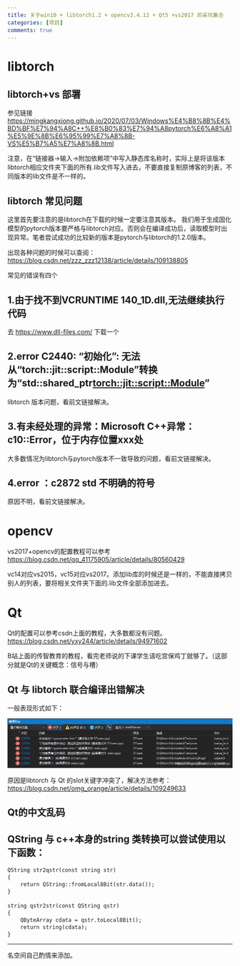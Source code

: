 ```yaml
---
title: 关于win10 + libtorch1.2 + opencv3.4.12 + Qt5 +vs2017 的采坑集合
categories: [项目]
comments: true
---
```


# libtorch

## libtorch+vs 部署

参见链接 https://mingkangxiong.github.io/2020/07/03/Windows%E4%B8%8B%E4%BD%BF%E7%94%A8C++%E8%B0%83%E7%94%A8pytorch%E6%A8%A1%E5%9E%8B%E6%95%99%E7%A8%8B-VS%E5%B7%A5%E7%A8%8B.html 

注意，在“链接器->输入->附加依赖项”中写入静态库名称时，实际上是将该版本libtorch相应文件夹下面的所有.lib文件写入进去，不要直接复制原博客的列表，不同版本的lib文件是不一样的。

## libtorch 常见问题
这里首先要注意的是libtorch在下载的时候一定要注意其版本。 我们用于生成固化模型的pytorch版本要严格与libtorch对应。否则会在编译成功后，读取模型时出现异常。笔者尝试成功的比较新的版本是pytorch与libtorch的1.2.0版本。

出现各种问题的时候可以查阅：https://blog.csdn.net/zzz_zzz12138/article/details/109138805

常见的错误有四个

## 1.由于找不到VCRUNTIME 140_1D.dll,无法继续执行代码

去 https://www.dll-files.com/ 下载一个

## 2.error C2440: “初始化”: 无法从“torch::jit::script::Module”转换为“std::shared_ptr<torch::jit::script::Module>”
 libtorch 版本问题，看前文链接解决。

## 3.有未经处理的异常：Microsoft C++异常：c10::Error，位于内存位置xxx处

 大多数情况为libtorch与pytorch版本不一致导致的问题，看前文链接解决。

## 4.error ：c2872 std 不明确的符号

原因不明，看前文链接解决。

# opencv
vs2017+opencv的配置教程可以参考
https://blog.csdn.net/qq_41175905/article/details/80560429

vc14对应vs2015，vc15对应vs2017。添加lib库的时候还是一样的，不能直接拷贝别人的列表，要将相关文件夹下面的.lib文件全部添加进去。


# Qt
Qt的配置可以参考csdn上面的教程，大多数都没有问题。
https://blog.csdn.net/yxy244/article/details/94971602

B站上面的传智教育的教程，看完老师说的下课学生请吃宫保鸡丁就够了。（这部分就是Qt的关键概念：信号与槽）

## Qt 与 libtorch 联合编译出错解决
一般表现形式如下：

![Image text](https://github.com/Jiyuan-Liu/Jiyuan-Liu.github.io/blob/master/blog-img/2020-12-1/er.png)

原因是libtorch 与 Qt 的slot关键字冲突了，解决方法参考：
https://blog.csdn.net/omg_orange/article/details/109249633

## Qt的中文乱码
QString 与 c++本身的string 类转换可以尝试使用以下函数：
---
    QString str2qstr(const string str)
    {
        return QString::fromLocal8Bit(str.data());
    }

    string qstr2str(const QString qstr)
    {
        QByteArray cdata = qstr.toLocal8Bit();
        return string(cdata);
    }
---
名空间自己酌情来添加。